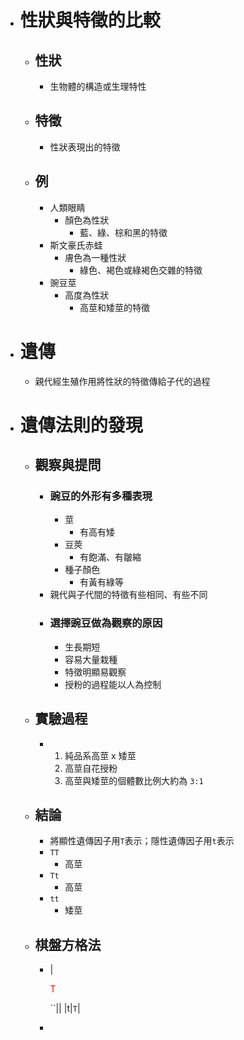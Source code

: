 - # 性狀與特徵的比較
	- ## 性狀
		- 生物體的構造或生理特性
	- ## 特徵
		- 性狀表現出的特徵
	- ## 例
		- 人類眼睛
			- 顏色為性狀
				- 藍、綠、棕和黑的特徵
		- 斯文豪氏赤蛙
			- 膚色為一種性狀
				- 綠色、褐色或綠褐色交雜的特徵
		- 豌豆莖
			- 高度為性狀
				- 高莖和矮莖的特徵
- # 遺傳
	- 親代經生殖作用將性狀的特徵傳給子代的過程
- # 遺傳法則的發現
	- ## 觀察與提問
		- ### 豌豆的外形有多種表現
			- 莖
				- 有高有矮
			- 豆莢
				- 有飽滿、有皺縮
			- 種子顏色
				- 有黃有綠等
		- 親代與子代間的特徵有些相同、有些不同
		- ### 選擇豌豆做為觀察的原因
			- 生長期短
			- 容易大量栽種
			- 特徵明顯易觀察
			- 授粉的過程能以人為控制
	- ## 實驗過程
		- 1. 純品系高莖 x 矮莖
		  2. 高莖自花授粉
		  3. 高莖與矮莖的個體數比例大約為 `3:1`
	- ## 結論
		- 將顯性遺傳因子用`T`表示；隱性遺傳因子用`t`表示
		- `TT`
			- 高莖
		- `Tt`
			- 高莖
		- `tt`
			- 矮莖
	- ## 棋盤方格法
		- |<p style="color:red">T<p/>``||
		  |t|`T`|
		-